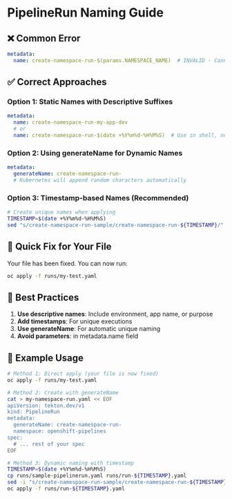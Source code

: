 # PipelineRun Naming Guide

## ❌ **Common Error**
```yaml
metadata:
  name: create-namespace-run-$(params.NAMESPACE_NAME)  # INVALID - Cannot use parameters in metadata.name
```

## ✅ **Correct Approaches**

### Option 1: Static Names with Descriptive Suffixes
```yaml
metadata:
  name: create-namespace-run-my-app-dev
  # or
  name: create-namespace-run-$(date +%Y%m%d-%H%M%S)  # Use in shell, not YAML
```

### Option 2: Using generateName for Dynamic Names
```yaml
metadata:
  generateName: create-namespace-run-
  # Kubernetes will append random characters automatically
```

### Option 3: Timestamp-based Names (Recommended)
```bash
# Create unique names when applying
TIMESTAMP=$(date +%Y%m%d-%H%M%S)
sed "s/create-namespace-run-sample/create-namespace-run-${TIMESTAMP}/" runs/sample-pipelinerun.yaml | oc apply -f -
```

## 🔧 **Quick Fix for Your File**

Your file has been fixed. You can now run:
```bash
oc apply -f runs/my-test.yaml
```

## 📝 **Best Practices**

1. **Use descriptive names**: Include environment, app name, or purpose
2. **Add timestamps**: For unique executions
3. **Use generateName**: For automatic unique naming
4. **Avoid parameters**: in metadata.name field

## 🚀 **Example Usage**

```bash
# Method 1: Direct apply (your file is now fixed)
oc apply -f runs/my-test.yaml

# Method 2: Create with generateName
cat > my-namespace-run.yaml << EOF
apiVersion: tekton.dev/v1
kind: PipelineRun
metadata:
  generateName: create-namespace-run-
  namespace: openshift-pipelines
spec:
  # ... rest of your spec
EOF

# Method 3: Dynamic naming with timestamp
TIMESTAMP=$(date +%Y%m%d-%H%M%S)
cp runs/sample-pipelinerun.yaml runs/run-${TIMESTAMP}.yaml
sed -i "s/create-namespace-run-sample/create-namespace-run-${TIMESTAMP}/" runs/run-${TIMESTAMP}.yaml
oc apply -f runs/run-${TIMESTAMP}.yaml
```
